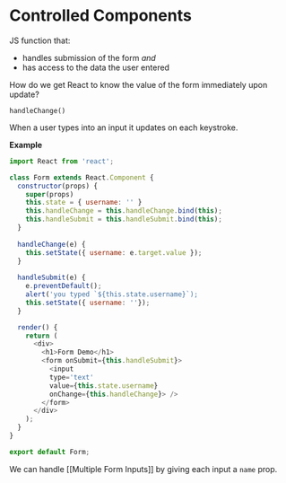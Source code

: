 # Controlled Components

JS function that:
- handles submission of the form *and*
- has access to the data the user entered

How do we get React to know the value of the form immediately upon update?

`handleChange()`

When a user types into an input it updates on each keystroke.

**Example**

```js
import React from 'react';

class Form extends React.Component {
  constructor(props) {
    super(props) 
    this.state = { username: '' }
    this.handleChange = this.handleChange.bind(this);
    this.handleSubmit = this.handleSubmit.bind(this);
  }
  
  handleChange(e) {
    this.setState({ username: e.target.value });
  }
  
  handleSubmit(e) {
    e.preventDefault();
    alert('you typed `${this.state.username}`);
    this.setState({ username: ''});
  }

  render() {
    return (
      <div>
        <h1>Form Demo</h1>
        <form onSubmit={this.handleSubmit}>
          <input 
          type='text'
          value={this.state.username} 
          onChange={this.handleChange}> />
        </form>
      </div>
    );
  }
}

export default Form;
```

We can handle [[Multiple Form Inputs]] by giving each input a `name` prop.


